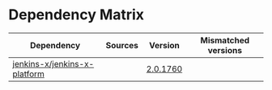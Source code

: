 # Dependency Matrix

Dependency | Sources | Version | Mismatched versions
---------- | ------- | ------- | -------------------
[jenkins-x/jenkins-x-platform](https://github.com/jenkins-x/jenkins-x-platform) |  | [2.0.1760](https://github.com/jenkins-x/jenkins-x-platform/releases/tag/v2.0.1760) | 
